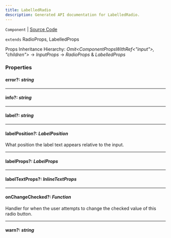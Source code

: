 ```yaml
---
title: LabelledRadio
description: Generated API documentation for LabelledRadio.
---
```


`Component` | [Source Code](https://github.com/mrCamelCode/jtjs/blob/ddfaeb1a2c9bf793372bb41076f65f452b124091/libs/react/lib/components/input/labelled/LabelledRadio.tsx#L8)

`extends` RadioProps, LabelledProps

Props Inheritance Hierarchy: _Omit<ComponentPropsWithRef<"input">, "children">_ -> _InputProps_ -> _RadioProps_ & _LabelledProps_

### Properties

#### error?: _string_

---

#### info?: _string_

---

#### label?: _string_

---

#### labelPosition?: _LabelPosition_

What position the label text appears relative to the input.

---

#### labelProps?: _LabelProps_

---

#### labelTextProps?: _InlineTextProps_

---

#### onChangeChecked?: _Function_

Handler for when the user attempts to change the checked value of this radio button.

---

#### warn?: _string_